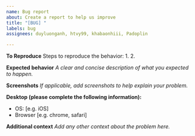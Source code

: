 ```yaml
---
name: Bug report
about: Create a report to help us improve
title: "[BUG] "
labels: bug
assignees: duyluonganh, htvy99, khabaonhiii, Padoplin

---
```


<!-- Please search existing issues to avoid creating duplicates. -->

**To Reproduce**
Steps to reproduce the behavior:
1. 
2.

**Expected behavior**
*A clear and concise description of what you expected to happen.*

**Screenshots**
*If applicable, add screenshots to help explain your problem.*

**Desktop (please complete the following information):**
 - OS: [e.g. iOS]
 - Browser [e.g. chrome, safari]

**Additional context**
*Add any other context about the problem here.*
